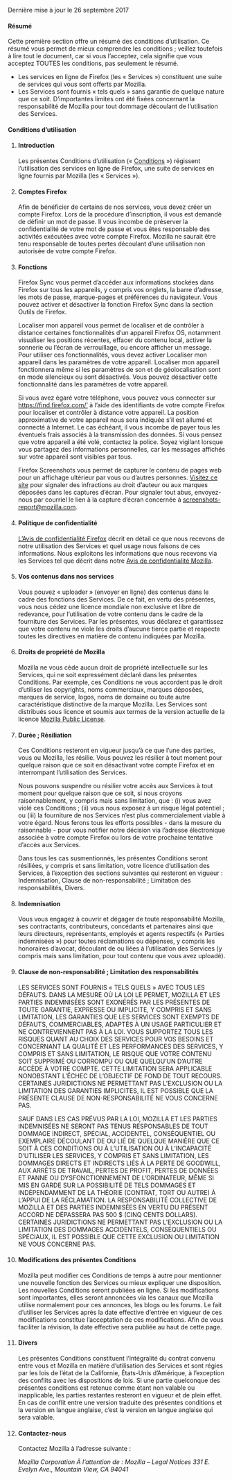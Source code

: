 Dernière mise à jour le 26 septembre 2017

#### Résumé

Cette première section offre un résumé des conditions d’utilisation. Ce résumé vous permet de mieux comprendre les conditions ; veillez toutefois à lire tout le document, car si vous l’acceptez, cela signifie que vous acceptez TOUTES les conditions, pas seulement le résumé.

- Les services en ligne de Firefox (les « Services ») constituent une suite de services qui vous sont offerts par Mozilla.
- Les Services sont fournis « tels quels » sans garantie de quelque nature que ce soit. D’importantes limites ont été fixées concernant la responsabilité de Mozilla pour tout dommage découlant de l’utilisation des Services.

#### Conditions d’utilisation

1. #### Introduction

    Les présentes Conditions d’utilisation (« <u>Conditions</u> ») régissent l’utilisation des services en ligne de Firefox, une suite de services en ligne fournis par Mozilla (les « Services »).

2. #### Comptes Firefox

    Afin de bénéficier de certains de nos services, vous devez créer un compte Firefox.  Lors de la procédure d’inscription, il vous est demandé de définir un mot de passe. Il vous incombe de préserver la confidentialité de votre mot de passe et vous êtes responsable des activités exécutées avec votre compte Firefox. Mozilla ne saurait être tenu responsable de toutes pertes découlant d’une utilisation non autorisée de votre compte Firefox.

3. #### Fonctions

    Firefox Sync vous permet d’accéder aux informations stockées dans Firefox sur tous les appareils, y compris vos onglets, la barre d’adresse, les mots de passe, marque-pages et préférences du navigateur. Vous pouvez activer et désactiver la fonction Firefox Sync dans la section Outils de Firefox.

    Localiser mon appareil vous permet de localiser et de contrôler à distance certaines fonctionnalités d’un appareil Firefox OS, notamment visualiser les positions récentes, effacer du contenu local, activer la sonnerie ou l’écran de verrouillage, ou encore afficher un message. Pour utiliser ces fonctionnalités, vous devez activer Localiser mon appareil dans les paramètres de votre appareil. Localiser mon appareil fonctionnera même si les paramètres de son et de géolocalisation sont en mode silencieux ou sont désactivés. Vous pouvez désactiver cette fonctionnalité dans les paramètres de votre appareil.

    Si vous avez égaré votre téléphone, vous pouvez vous connecter sur https://find.firefox.com/’ à l’aide des identifiants de votre compte Firefox pour localiser et contrôler à distance votre appareil. La position approximative de votre appareil nous sera indiquée s’il est allumé et connecté à Internet. Le cas échéant, il vous incombe de payer tous les éventuels frais associés à la transmission des données. Si vous pensez que votre appareil a été volé, contactez la police. Soyez vigilant lorsque vous partagez des informations personnelles, car les messages affichés sur votre appareil sont visibles par tous.
    
    Firefox Screenshots vous permet de capturer le contenu de pages web pour un affichage ultérieur par vous ou d’autres personnes. [Visitez ce site](https://www.mozilla.org/en-US/about/legal/report-infringement/) pour signaler des infractions au droit d’auteur ou aux marques déposées dans les captures d’écran. Pour signaler tout abus, envoyez-nous par courriel le lien à la capture d’écran concernée à screenshots-report@mozilla.com.

4. #### Politique de confidentialité

    [L’Avis de confidentialité Firefox](https://www.mozilla.org/en-US/privacy/firefox/) décrit en détail ce que nous recevons de notre utilisation des Services et quel usage nous faisons de ces informations. Nous exploitons les informations que nous recevons via les Services tel que décrit dans notre [Avis de confidentialité Mozilla](https://www.mozilla.org/privacy/).

5. #### Vos contenus dans nos services

    Vous pouvez « uploader » (envoyer en ligne) des contenus dans le cadre des fonctions des Services. De ce fait, en vertu des présentes, vous nous cédez une licence mondiale non exclusive et libre de redevance, pour l’utilisation de votre contenu dans le cadre de la fourniture des Services. Par les présentes, vous déclarez et garantissez que votre contenu ne viole les droits d’aucune tierce partie et respecte toutes les directives en matière de contenu indiquées par Mozilla.

6. #### Droits de propriété de Mozilla

    Mozilla ne vous cède aucun droit de propriété intellectuelle sur les Services, qui ne soit expressément déclaré dans les présentes Conditions. Par exemple, ces Conditions ne vous accordent pas le droit d’utiliser les copyrights, noms commerciaux, marques déposées, marques de service, logos, noms de domaine ou toute autre caractéristique distinctive de la marque Mozilla. Les Services sont distribués sous licence et soumis aux termes de la version actuelle de la licence [Mozilla Public License](https://www.mozilla.org/MPL/).

7. #### Durée ; Résiliation

    Ces Conditions resteront en vigueur jusqu’à ce que l’une des parties, vous ou Mozilla, les résilie. Vous pouvez les résilier à tout moment pour quelque raison que ce soit en désactivant votre compte Firefox et en interrompant l’utilisation des Services.

    Nous pouvons suspendre ou résilier votre accès aux Services à tout moment pour quelque raison que ce soit, si nous croyons raisonnablement, y compris mais sans limitation, que : (i) vous avez violé ces Conditions ; (ii) vous nous exposez à un risque légal potentiel ; ou (iii) la fourniture de nos Services n’est plus commercialement viable à votre égard. Nous ferons tous les efforts possibles - dans la mesure du raisonnable - pour vous notifier notre décision via l’adresse électronique associée à votre compte Firefox ou lors de votre prochaine tentative d’accès aux Services.

    Dans tous les cas susmentionnés, les présentes Conditions seront résiliées, y compris et sans limitation, votre licence d’utilisation des Services, à l’exception des sections suivantes qui resteront en vigueur : Indemnisation, Clause de non-responsabilité ; Limitation des responsabilités, Divers.

8. #### Indemnisation

    Vous vous engagez à couvrir et dégager de toute responsabilité Mozilla, ses contractants, contributeurs, concédants et partenaires ainsi que leurs directeurs, représentants, employés et agents respectifs (« Parties indemnisées ») pour toutes réclamations ou dépenses, y compris les honoraires d’avocat, découlant de ou liées à l’utilisation des Services (y compris mais sans limitation, pour tout contenu que vous avez uploadé).

9. #### Clause de non-responsabilité ; Limitation des responsabilités

    LES SERVICES SONT FOURNIS « TELS QUELS » AVEC TOUS LES DÉFAUTS. DANS LA MESURE OÙ LA LOI LE PERMET, MOZILLA ET LES PARTIES INDEMNISÉES SONT EXONÉRÉS PAR LES PRÉSENTES DE TOUTE GARANTIE, EXPRESSE OU IMPLICITE, Y COMPRIS ET SANS LIMITATION, LES GARANTIES QUE LES SERVICES SONT EXEMPTS DE DÉFAUTS, COMMERCIABLES, ADAPTÉS À UN USAGE PARTICULIER ET NE CONTREVIENNENT PAS À LA LOI. VOUS SUPPORTEZ TOUS LES RISQUES QUANT AU CHOIX DES SERVICES POUR VOS BESOINS ET CONCERNANT LA QUALITÉ ET LES PERFORMANCES DES SERVICES, Y COMPRIS ET SANS LIMITATION, LE RISQUE QUE VOTRE CONTENU SOIT SUPPRIMÉ OU CORROMPU OU QUE QUELQU’UN D’AUTRE ACCÈDE À VOTRE COMPTE. CETTE LIMITATION SERA APPLICABLE NONOBSTANT L’ÉCHEC DE L’OBJECTIF DE FOND DE TOUT RECOURS. CERTAINES JURIDICTIONS NE PERMETTANT PAS L’EXCLUSION OU LA LIMITATION DES GARANTIES IMPLICITES, IL EST POSSIBLE QUE LA PRÉSENTE CLAUSE DE NON-RESPONSABILITÉ NE VOUS CONCERNE PAS.

    SAUF DANS LES CAS PRÉVUS PAR LA LOI, MOZILLA ET LES PARTIES INDEMNISÉES NE SERONT PAS TENUS RESPONSABLES DE TOUT DOMMAGE INDIRECT, SPÉCIAL, ACCIDENTEL, CONSÉQUENTIEL OU EXEMPLAIRE DÉCOULANT DE OU LIÉ DE QUELQUE MANIÈRE QUE CE SOIT À CES CONDITIONS OU À L’UTILISATION OU À L’INCAPACITÉ D’UTILISER LES SERVICES, Y COMPRIS ET SANS LIMITATION, LES DOMMAGES DIRECTS ET INDIRECTS LIÉS À LA PERTE DE GOODWILL, AUX ARRÊTS DE TRAVAIL, PERTES DE PROFIT, PERTES DE DONNÉES ET PANNE OU DYSFONCTIONNEMENT DE L’ORDINATEUR, MÊME SI MIS EN GARDE SUR LA POSSIBILITÉ DE TELS DOMMAGES ET INDÉPENDAMMENT DE LA THÉORIE (CONTRAT, TORT OU AUTRE) À L’APPUI DE LA RÉCLAMATION. LA RESPONSABILITÉ COLLECTIVE DE MOZILLA ET DES PARTIES INDEMNISÉES EN VERTU DU PRÉSENT ACCORD NE DÉPASSERA PAS 500 $ (CINQ CENTS DOLLARS). CERTAINES JURIDICTIONS NE PERMETTANT PAS L’EXCLUSION OU LA LIMITATION DES DOMMAGES ACCIDENTELS, CONSÉQUENTIELS OU SPÉCIAUX, IL EST POSSIBLE QUE CETTE EXCLUSION OU LIMITATION NE VOUS CONCERNE PAS.

10. #### Modifications des présentes Conditions

    Mozilla peut modifier ces Conditions de temps à autre pour mentionner une nouvelle fonction des Services ou mieux expliquer une disposition. Les nouvelles Conditions seront publiées en ligne. Si les modifications sont importantes, elles seront annoncées via les canaux que Mozilla utilise normalement pour ces annonces, les blogs ou les forums. Le fait d’utiliser les Services après la date effective d’entrée en vigueur de ces modifications constitue l’acceptation de ces modifications. Afin de vous faciliter la révision, la date effective sera publiée au haut de cette page.

11. #### Divers

    Les présentes Conditions constituent l’intégralité du contrat convenu entre vous et Mozilla en matière d’utilisation des Services et sont régies par les lois de l’état de la Californie, États-Unis d’Amérique, à l’exception des conflits avec les dispositions de lois. Si une partie quelconque des présentes conditions est retenue comme étant non valable ou inapplicable, les parties restantes resteront en vigueur et de plein effet. En cas de conflit entre une version traduite des présentes conditions et la version en langue anglaise, c’est la version en langue anglaise qui sera valable.

12. #### Contactez-nous

    Contactez Mozilla à l’adresse suivante :

    <address>
      Mozilla Corporation 
      À l’attention de : Mozilla – Legal Notices 
      331 E. Evelyn Ave., 
      Mountain View, CA 94041 
    </address>
